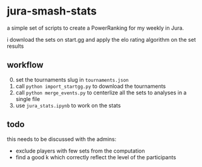 # jura-smash-stats

a simple set of scripts to create a PowerRanking for my weekly in Jura.

i download the sets on start.gg and apply the elo rating algorithm on the set results

## workflow

0. set the tournaments slug in `tournaments.json`
1. call `python import_startgg.py` to download the tournaments
2. call `python merge_events.py` to centerlize all the sets to analyses in a single file
3. use `jura_stats.ipynb` to work on the stats

## todo

this needs to be discussed with the admins:

- exclude players with few sets from the computation
- find a good k which correctly reflect the level of the participants